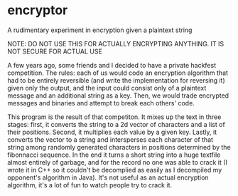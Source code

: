 # encryptor
A rudimentary experiment in encryption given a plaintext string

NOTE: DO NOT USE THIS FOR ACTUALLY ENCRYPTING ANYTHING.  IT IS NOT SECURE FOR ACTUAL USE

A few years ago, some friends and I decided to have a private hackfest competition.  The rules: each of us would code an encryption algorithm that had to be entirely reversible (and write the implementation for reversing it) given only the output, and the input could consist only of a plaintext message and an additional string as a key.  Then, we would trade encrypted messages and binaries and attempt to break each others' code.

This program is the result of that competiton.  It mixes up the text in three stages: first, it converts the string to a 2d vector of characters and a list of their positions.  Second, it multiplies each value by a given key.  Lastly, it converts the vector to a string and intersperses each character of that string among randomly generated characters in positions determined by the fibonnacci sequence.  In the end it turns a short string into a huge textfile almost entirely of garbage, and for the record no one was able to crack it (I wrote it in C++ so it couldn't be decomplied as easily as I decompiled my opponent's algorithm in Java).  It's not useful as an actual encryption algorithm, it's a lot of fun to watch people try to crack it.
